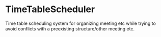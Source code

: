# TimeTableScheduler
Time table scheduling system for organizing meeting etc while trying to avoid conflicts with a preexisting structure/other meeting etc.
